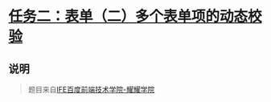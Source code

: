 # [任务二：表单（二）多个表单项的动态校验](https://mayfulq.github.io/ife2017/YaoYao/task-2/index.html)
## 说明
>题目来自[IFE百度前端技术学院-耀耀学院](http://ife.baidu.com/course/detail/id/101)